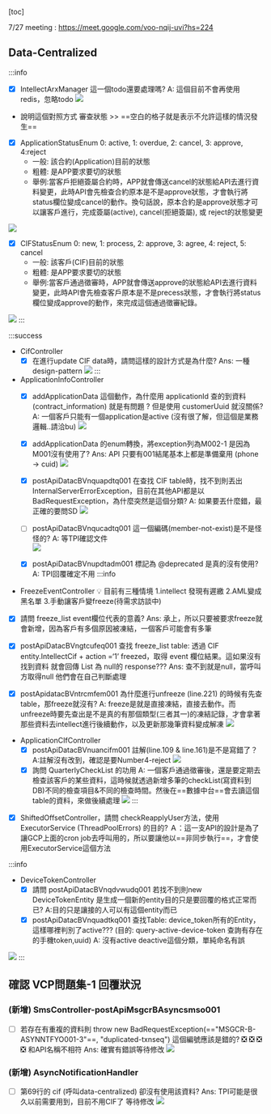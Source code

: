 [toc]

7/27 meeting : https://meet.google.com/voo-nqij-uvi?hs=224

## Data-Centralized

:::info
- [x] IntellectArxManager 這一個todo還要處理嗎?
A: 這個目前不會再使用redis，忽略todo
![](https://hackmd.io/_uploads/S1Wg5zL9n.png)

- 說明這個對照方式 審查狀態 >> ==空白的格子就是表示不允許這樣的情況發生==
- [x] ApplicationStatusEnum 0: active, 1: overdue, 2: cancel, 3: approve, 4:reject
    - 一般: 該合約(Application)目前的狀態
    - 粗體: 是APP要求要切的狀態
    - 舉例:當客戶拒絕簽屬合約時，APP就會傳送cancel的狀態給API去進行資料變更，此時API會先檢查合約原本是不是approve狀態，才會執行將status欄位變成cancel的動作。換句話說，原本合約是approve狀態才可以讓客戶進行，完成簽屬(active), cancel(拒絕簽屬), 或 reject的狀態變更
    
![](https://hackmd.io/_uploads/B13fsX85n.png)

- [x] CIFStatusEnum 0: new, 1: process, 2: approve, 3: agree, 4: reject, 5: cancel
    - 一般: 該客戶(CIF)目前的狀態
    - 粗體: 是APP要求要切的狀態
    - 舉例:當客戶通過徵審時，APP就會傳送approve的狀態給API去進行資料變更，此時API會先檢查客戶原本是不是precess狀態，才會執行將status欄位變成approve的動作，來完成這個通過徵審紀錄。
    
![](https://hackmd.io/_uploads/B12-eE8c2.png)
:::

:::success
- CifController
    - [x] 在進行update CIF data時，請問這樣的設計方式是為什麼?
    Ans: 一種design-pattern
![](https://hackmd.io/_uploads/r1RRlsD93.png)
:::

- ApplicationInfoController
    - [x] addApplicationData 這個動作，為什麼用 applicationId 查的到資料(contract_information) 就是有問題 ? 但是使用 customerUuid 就沒關係? 
A: 一個客戶只能有一個application是active (沒有很了解，但這個是業務邏輯..請洽bu)
![](https://hackmd.io/_uploads/SkRwof8qh.png)

    - [x] addApplicationData 的enum轉換，將exception列為M002-1 是因為M001沒有使用了?
Ans: API 只要有001結尾基本上都是準備棄用 (phone -> cuid)
![](https://hackmd.io/_uploads/H1qg5X8cn.png)

    - [x] postApiDatacBVnquapdtq001 在查找 CIF table時，找不到則丟出 InternalServerErrorException，目前在其他API都是以 BadRequestException，為什麼突然是這個分類?
A: 如果要丟什麼錯，最正確的要問SD
![](https://hackmd.io/_uploads/B1bEhG893.png)
    - [ ] postApiDatacBVnqucadtq001 這一個編碼(member-not-exist)是不是怪怪的?
A: 等TPI確認文件    
![](https://hackmd.io/_uploads/H1zGTz8ch.png)
    - [x] postApiDatacBVnupdtadm001 標記為 @deprecated 是真的沒有使用?
A: TPI回覆確定不用
:::info

- FreezeEventController
:bulb: 目前有三種情境 1.intellect 發現有遲繳 2.AML變成黑名單 3.手動讓客戶變freeze(待需求訪談中)

- [x] 請問 freeze_list event欄位代表的意義?
Ans: 承上，所以只要被要求freeze就會新增，因為客戶有多個原因被凍結，一個客戶可能會有多筆

- [x] postApiDatacBVngtcufeq001 查找 freeze_list table: 透過 CIF entity.IntellectCif + action =‘1’ freezed，取得 event 欄位結果。這如果沒有找到資料 就會回傳 List 為 null的 response???
Ans: 查不到就是null，當呼叫方取得null 他們會在自己判斷處理

- [x] postApidatacBVntrcmfem001 為什麼進行unfreeze (line.221) 的時候有先查table，那freeze就沒有?
A: freeze是就是直接凍結，直接去動作。而unfreeze時要先查出是不是真的有那個類型(三者其一)的凍結記錄，才會拿著那些資料去intellect進行後續動作，以及更新那幾筆資料變成解凍
![](https://hackmd.io/_uploads/SyiPe8Iqh.png)

- ApplicationCIfController
    - [x] postApiDatacBVnuancifm001 註解(line.109 & line.161)是不是寫錯了？
    A:註解沒有改到，確認是要Number4-reject
![](https://hackmd.io/_uploads/HkG3km89h.png)
    - [x] 詢問 QuarterlyCheckList 的功用
    A: 一個客戶通過徵審後，還是要定期去檢查該客戶的某些資料，這時候就透過新增多筆的checkList(寫資料到DB)不同的檢查項目&不同的檢查時間。然後在==數據中台==會去讀這個table的資料，來做後續處理
![](https://hackmd.io/_uploads/SyfgxXU9h.png)
:::

- [x] ShiftedOffsetController，請問 checkReapplyUser方法，使用 ExecutorService (ThreadPoolErrors) 的目的?
Ａ：這一支API的設計是為了讓GCP上面的cron job去呼叫用的，所以要讓他以==非同步執行==，才會使用ExecutorService這個方法

:::info
- DeviceTokenController
    - [x] 請問 postApiDatacBVnqdvwudq001 若找不到則new DeviceTokenEntity 是生成一個新的entity目的只是要回覆的格式正常而已?
    A:目的只是讓接的人可以有這個entity而已
    - [x] postApiDatacBVnquadtkq001 查找Table: device_token所有的Entity，這樣哪裡判別了active???  (目的: query-active-device-token 查詢有存在的手機token,uuid)
A: 沒有active deactive這個分類，單純命名有誤

![](https://hackmd.io/_uploads/SJsPwQ853.png)
:::


## 確認 VCP問題集-1 回覆狀況

### (新增) SmsController-postApiMsgcrBAsyncsmso001
- [ ] 若存在有重複的資料則 throw new BadRequestException(=="MSGCR-B-ASYNNTFYO001-3"==, "duplicated-txnseq") 這個編號應該是錯的? :negative_squared_cross_mark: :negative_squared_cross_mark: :negative_squared_cross_mark: :negative_squared_cross_mark: 和API名稱不相符
Ans: 確實有錯誤等待修改
![](https://hackmd.io/_uploads/HyPviwD52.png)

### (新增) AsyncNotificationHandler
- [ ] 第69行的 cif (呼叫data-centralized) 卻沒有使用該資料?
Ans: TPI可能是很久以前需要用到，目前不用CIF了 等待修改
![](https://hackmd.io/_uploads/S1fOgYw9h.png)
